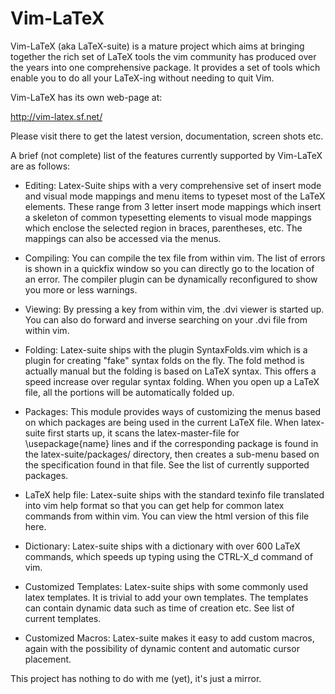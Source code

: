 Vim-LaTeX
========================
Vim-LaTeX (aka LaTeX-suite) is a mature project which aims at bringing 
together the rich set of LaTeX tools the vim community has produced over 
the years into one comprehensive package. It provides a set of tools 
which enable you to do all your LaTeX-ing without needing to quit Vim. 

Vim-LaTeX has its own web-page at: 

http://vim-latex.sf.net/ 

Please visit there to get the latest version, documentation, screen shots etc. 

A brief (not complete) list of the features currently supported by 
Vim-LaTeX are as follows: 

* Editing:  Latex-Suite ships with a very comprehensive set of insert 
  mode and visual mode mappings and menu items to typeset most of the 
  LaTeX elements. These range from 3 letter insert mode mappings which 
  insert a skeleton of common typesetting elements to visual mode 
  mappings which enclose the selected region in braces, parentheses, 
  etc. The mappings can also be accessed via the menus. 

* Compiling: You can compile the tex file from within vim. The list of 
  errors is shown in a quickfix window so you can directly go to the 
  location of an error. The compiler plugin can be dynamically 
  reconfigured to show you more or less warnings. 

* Viewing: By pressing a key from within vim, the .dvi viewer is started 
  up. You can also do forward and inverse searching on your .dvi file 
  from within vim. 

* Folding: Latex-suite ships with the plugin SyntaxFolds.vim which is 
  a plugin for creating "fake" syntax folds on the fly. The fold method 
  is actually manual but the folding is based on LaTeX syntax. This 
  offers a speed increase over regular syntax folding. When you open up 
  a LaTeX file, all the portions will be automatically folded up. 

* Packages: This module provides ways of customizing the menus based on 
  which packages are being used in the current LaTeX file. When 
  latex-suite first starts up, it scans the latex-master-file for 
  \usepackage{name} lines and if the corresponding package is found in 
  the latex-suite/packages/ directory, then creates a sub-menu based on 
  the specification found in that file. See the list of currently 
  supported packages. 

* LaTeX help file: Latex-suite ships with the standard texinfo file 
  translated into vim help format so that you can get help for common 
  latex commands from within vim. You can view the html version of this 
  file here. 

* Dictionary: Latex-suite ships with a dictionary with over 600 LaTeX 
  commands, which speeds up typing using the CTRL-X_d command of vim. 

* Customized Templates: Latex-suite ships with some commonly used latex 
  templates. It is trivial to add your own templates. The templates can 
  contain dynamic data such as time of creation etc. See list of current 
  templates. 

* Customized Macros: Latex-suite makes it easy to add custom macros, 
  again with the possibility of dynamic content and automatic cursor 
  placement. 

This project has nothing to do with me (yet), it's just a mirror.
